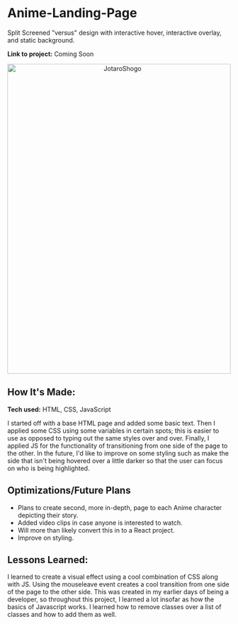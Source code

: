 # Anime-Landing-Page

Split Screened "versus" design with interactive hover, interactive overlay, and static background. 

**Link to project:** Coming Soon

<div align="center" >  
<img src="https://github.com/paryswest/Anime-Landing-Page/blob/b52117f1812c5161b800e8ec44ad84626fc993ed/Animelanding.gif" alt="JotaroShogo" height="700px" width="100%" />
</div>  

## How It's Made:

**Tech used:** HTML, CSS, JavaScript

I started off with a base HTML page and added some basic text. Then I applied some CSS using some variables in certain spots; this is easier to use as opposed to typing out the same styles over and over. Finally, I applied JS for the functionality of transitioning from one side of the page to the other. In the future, I'd like to improve on some styling such as make the side that isn't being hovered over a little darker so that the user can focus on who is being highlighted. 

## Optimizations/Future Plans

- Plans to create second, more in-depth, page to each Anime character depicting their story.
- Added video clips in case anyone is interested to watch.
- Will more than likely convert this in to a React project.
- Improve on styling.

## Lessons Learned:

I learned to create a visual effect using a cool combination of CSS along with JS. Using the mouseleave event creates a cool transition from one side of the page to the other side. This was created in my earlier days of being a developer, so throughout this project, I learned a lot insofar as how the basics of Javascript works. I learned how to remove classes over a list of classes and how to add them as well. 

